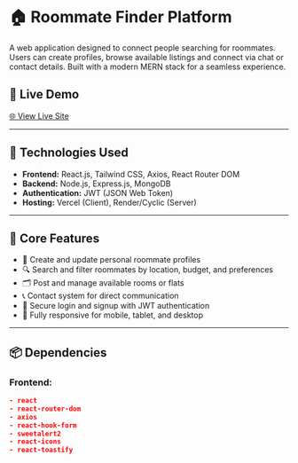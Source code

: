 # 🏠 Roommate Finder Platform

A web application designed to connect people searching for roommates. Users can create profiles, browse available listings and connect via chat or contact details. Built with a modern MERN stack for a seamless experience.


## 🔗 Live Demo

[🌐 View Live Site](https://roommate-finder-c9163.web.app) <!-- Add your live link here -->

---

## 🚀 Technologies Used

- **Frontend:** React.js, Tailwind CSS, Axios, React Router DOM
- **Backend:** Node.js, Express.js, MongoDB
- **Authentication:** JWT (JSON Web Token)
- **Hosting:** Vercel (Client), Render/Cyclic (Server)

---

## 🧩 Core Features

- 👤 Create and update personal roommate profiles
- 🔍 Search and filter roommates by location, budget, and preferences
- 🗂️ Post and manage available rooms or flats
- 📞 Contact system for direct communication
- 🔐 Secure login and signup with JWT authentication
- 📱 Fully responsive for mobile, tablet, and desktop

---

## 📦 Dependencies

### Frontend:
```json
- react
- react-router-dom
- axios
- react-hook-form
- sweetalert2
- react-icons
- react-toastify

